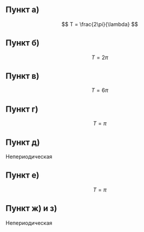 ## Пункт а)

$$ T = \frac{2\pi}{\lambda} $$

## Пункт б)

$$ T = 2\pi $$

## Пункт в)

$$ T = 6\pi $$

## Пункт г)

$$ T = \pi $$

## Пункт д)

Непериодическая

## Пункт е)

$$ T = \pi $$

## Пункт ж) и з)

Непериодическая